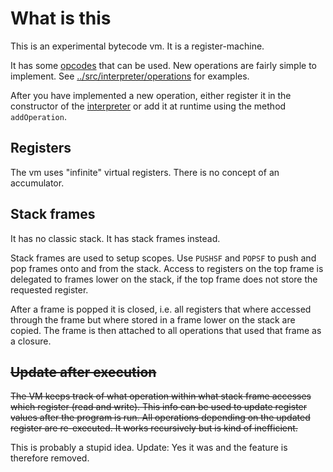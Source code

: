 What is this
============

This is an experimental bytecode vm. It is a register-machine.

It has some [opcodes](opcodes.md) that can be used. New operations are fairly simple to implement. See
[../src/interpreter/operations](../src/runtime/interpreter/operations)
for examples.

After you have implemented a new operation, either register it in the constructor of
the [interpreter](..src/interpreter/Interpreter.ts) or add it at runtime using the method `addOperation`.

## Registers

The vm uses "infinite" virtual registers. There is no concept of an accumulator.

## Stack frames

It has no classic stack. It has stack frames instead.

Stack frames are used to setup scopes. Use `PUSHSF` and `POPSF` to push and pop frames onto and from the stack. Access
to registers on the top frame is delegated to frames lower on the stack, if the top frame does not store the requested
register.

After a frame is popped it is closed, i.e. all registers that where accessed through the frame but where stored in a
frame lower on the stack are copied. The frame is then attached to all operations that used that frame as a closure.

## ~~Update after execution~~

~~The VM keeps track of what operation within what stack frame accesses which register (read and write). This info can be
used to update register values after the program is run. All operations depending on the updated register are
re-executed. It works recursively but is kind of inefficient.~~

This is probably a stupid idea. Update: Yes it was and the feature is therefore removed.